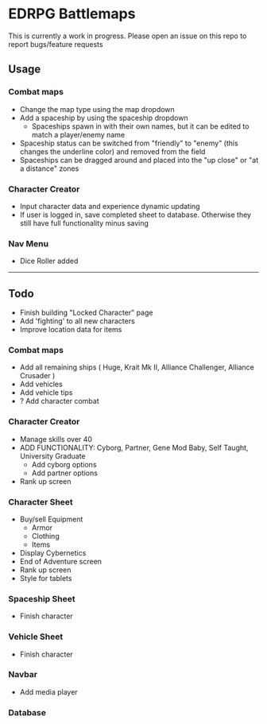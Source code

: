 # EDRPG Battlemaps
This is currently a work in progress. Please open an issue on this repo to report bugs/feature requests

## Usage
### Combat maps
- Change the map type using the map dropdown
- Add a spaceship by using the spaceship dropdown
  - Spaceships spawn in with their own names, but it can be edited to match a player/enemy name
- Spaceship status can be switched from "friendly" to "enemy" (this changes the underline color) and removed from the field
- Spaceships can be dragged around and placed into the "up close" or "at a distance" zones

### Character Creator
- Input character data and experience dynamic updating
- If user is logged in, save completed sheet to database. Otherwise they still have full functionality minus saving

### Nav Menu
- Dice Roller added


______________________________________________________________________
## Todo
- Finish building "Locked Character" page
- Add 'fighting' to all new characters
- Improve location data for items

### Combat maps
- Add all remaining ships ( Huge, Krait Mk II, Alliance Challenger, Alliance Crusader )
- Add vehicles
- Add vehicle tips
- ? Add character combat

### Character Creator
- Manage skills over 40
- ADD FUNCTIONALITY: Cyborg, Partner, Gene Mod Baby, Self Taught, University Graduate
  - Add cyborg options
  - Add partner options
  <!-- - Gene Mody Baby -->
  <!-- - Self Taught -->
  <!-- - University Graduate -->
- Rank up screen
<!-- - Ability to remove backgrounds/karmas -->
<!-- - ADD FUNCTIONALITY: Enhancements from backgrounds -->

### Character Sheet
- Buy/sell Equipment
    - Armor
    - Clothing
    - Items
    <!-- - Ranged -->
    <!-- - Melee -->
    <!-- - Grenades -->
- Display Cybernetics
- End of Adventure screen
- Rank up screen
- Style for tablets
<!-- - Display Enhancements -->
<!-- - Able to save equipment -->
<!-- - Fix fire weapon -->
<!-- - Display backgrounds -->

### Spaceship Sheet
- Finish character

### Vehicle Sheet
- Finish character

### Navbar
- Add media player
<!-- - Add dice roller -->

### Database
<!-- - Add Speed -->